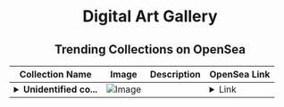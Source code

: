 <div align="center">

# Digital Art Gallery

## Trending Collections on OpenSea

| Collection Name                       | Image                                                                                     | Description                       | OpenSea Link                                                                                          |
|---------------------------------------|-------------------------------------------------------------------------------------------|-----------------------------------|--------------------------------------------------------------------------------------------------------|
| **<details><summary>Unidentified co...</summary>Unidentified contract d7804b8e-0ab6-4196-8849-396e4ce92928</details>** | ![Image](https://i2.seadn.io/optimism/0xca5e7e219f566f73a337f3af0c8d2297ae3a0918/6404459f0a28661c41bd910f8b5899/e86404459f0a28661c41bd910f8b5899.png?w=200&auto=format) |  | <details><summary>Link</summary>[Unidentified contract d7804b8e-0ab6-4196-8849-396e4ce92928](https://opensea.io/collection/unidentified-contract-d7804b8e-0ab6-4196-8849-396e)</details> |

</div>
